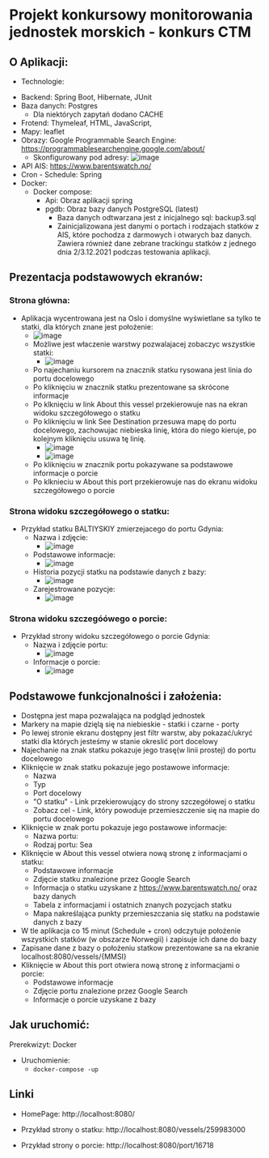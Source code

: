 # Projekt konkursowy monitorowania jednostek morskich - konkurs CTM

## O Aplikacji:
* Technologie: 
- Backend: Spring Boot, Hibernate, JUnit
- Baza danych: Postgres
  - Dla niektórych zapytań dodano CACHE
- Frotend: Thymeleaf, HTML, JavaScript,
- Mapy: leaflet
- Obrazy: Google Programmable Search Engine: https://programmablesearchengine.google.com/about/
  - Skonfigurowany pod adresy: ![image](https://user-images.githubusercontent.com/30650024/144754602-ea8cd71b-2edb-4ea5-b855-1a7c53707028.png)
- API AIS: https://www.barentswatch.no/
- Cron - Schedule: Spring 
- Docker:
  - Docker compose:
    - Api: Obraz aplikacji spring
    - pgdb: Obraz bazy danych PostgreSQL (latest)
      - Baza danych odtwarzana jest z inicjalnego sql: backup3.sql  
      - Zainicjalizowana jest danymi o portach i rodzajach statków z AIS, które pochodza z darmowych i otwarych baz danych. Zawiera również dane zebrane trackingu statków z jednego dnia 2/3.12.2021 podczas testowania aplikacji. 

   
## Prezentacja podstawowych ekranów: 
### Strona główna:
* Aplikacja wycentrowana jest na Oslo i domyślne wyświetlane sa tylko te statki, dla których znane jest położenie:
  - ![image](https://user-images.githubusercontent.com/30650024/144754638-249444c0-cd48-47cf-adaf-c51a63f2150a.png)
  - Możliwe jest właczenie warstwy pozwalajacej zobaczyc wszystkie statki:
    - ![image](https://user-images.githubusercontent.com/30650024/144754678-28e24794-4c62-4832-a2ed-bc908665f08d.png)
  - Po najechaniu kursorem na znacznik statku rysowana jest linia do portu docelowego
  - Po kliknięciu w znacznik statku prezentowane sa skrócone informacje 
  - Po klknięciu w link About this vessel przekierowuje nas na ekran widoku szczegółowego o statku
  - Po kliknięciu w link See Destination przesuwa mapę do portu docelowego, zachowujac niebieska linię, która do niego kieruje, po kolejnym kliknięciu usuwa tę linię. 
    -   ![image](https://user-images.githubusercontent.com/30650024/144754944-2fc53a7d-62a6-467e-ba5e-27eabc7b8674.png)
    -   ![image](https://user-images.githubusercontent.com/30650024/144754949-c68d29c7-db97-4ae3-baa1-ef155d07d9c4.png)
  - Po kliknięciu w znacznik portu pokazywane sa podstawowe informacje o porcie
  - Po klknieciu w About this port przekierowuje nas do ekranu widoku szczegółowego o porcie

### Strona widoku szczegółowego o statku: 
- Przykład statku BALTIYSKIY zmierzejacego do portu Gdynia:
  - Nazwa i zdjęcie:
    -  ![image](https://user-images.githubusercontent.com/30650024/144755050-0491997a-6c74-4ee3-b7d6-010d1a85c01c.png)
  - Podstawowe informacje:
    - ![image](https://user-images.githubusercontent.com/30650024/144755086-26caf1e1-aa4b-419a-b677-2cc6c1c0421c.png)
  - Historia pozycji statku na podstawie danych z bazy:
    - ![image](https://user-images.githubusercontent.com/30650024/144755117-7f5c5876-0125-4565-af00-aacd207a85ec.png)
   - Zarejestrowane pozycje:
     -  ![image](https://user-images.githubusercontent.com/30650024/144755138-cde4042c-1d4c-41bc-8398-d843e09a6ff3.png)

### Strona widoku szczegóówego o porcie:
- Przykład strony widoku szczegółowego o porcie Gdynia: 
  - Nazwa i zdjęcie portu:
    - ![image](https://user-images.githubusercontent.com/30650024/144755208-bedd9f69-9f4b-4cdd-8b30-92002bc52d72.png)
  - Informacje o porcie: 
    - ![image](https://user-images.githubusercontent.com/30650024/144755237-a3c8218d-4218-4ff8-a95d-b421660d3985.png)

## Podstawowe funkcjonalności i założenia:
* Dostępna jest mapa pozwalająca na podgląd jednostek
* Markery na mapie dzięlą się na niebieskie - statki i czarne - porty
* Po lewej stronie ekranu dostępny jest filtr warstw, aby pokazać/ukryć statki dla których jesteśmy w stanie okreslić port docelowy
* Najechanie na znak statku pokazuje jego trasę(w linii prostej) do portu docelowego
* Kliknięcie w znak statku pokazuje jego postawowe informacje:
  * Nazwa
  * Typ
  * Port docelowy
  * "O statku" - Link przekierowujący do strony szczegółowej o statku
  * Zobacz cel - Link, który powoduje przemieszczenie się na mapie do portu docelowego
* Kliknięcie w znak portu pokazuje jego postawowe informacje:
  * Nazwa portu: 
  * Rodzaj portu: Sea
* Kliknięcie w About this vessel otwiera nową stronę z informacjami o statku:
  * Podstawowe informacje
  * Zdjęcie statku znalezione przez Google Search
  * Informacja o statku uzyskane z https://www.barentswatch.no/ oraz bazy danych
  * Tabela z informacjami i ostatnich znanych pozycjach statku
  * Mapa nakreślająca punkty przemieszczania się statku na podstawie danych z bazy
* W tle aplikacja co 15 minut (Schedule + cron) odczytuje położenie wszystkich statków (w obszarze Norwegii) i zapisuje ich dane do bazy
* Zapisane dane z bazy o położeniu statkow prezentowane sa na ekranie localhost:8080/vessels/{MMSI}
* Kliknięcie w About this port otwiera nową stronę z informacjami o porcie:
  * Podstawowe informacje
  * Zdjęcie portu znalezione przez Google Search
  * Informacje o porcie uzyskane z bazy


## Jak uruchomić:
Prerekwizyt: Docker
* Uruchomienie:
  * `docker-compose -up`
    
## Linki
- HomePage: 
http://localhost:8080/

- Przykład strony o statku:
http://localhost:8080/vessels/259983000

- Przykład strony o porcie:
http://localhost:8080/port/16718



